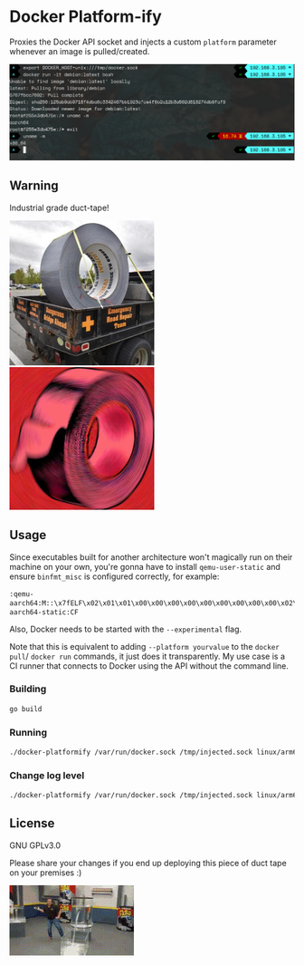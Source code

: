# Docker Platform-ify

Proxies the Docker API socket and injects a custom `platform` parameter
whenever an image is pulled/created.

![Screenshot](img/screenshot.png)

## Warning

Industrial grade duct-tape!

![duct tape](img/ducttape1.jpg) ![duct tape](img/ducttape2.jpg)


## Usage

Since executables built for another architecture won't magically run on their
machine on your own, you're gonna have to install `qemu-user-static` and
ensure `binfmt_misc` is configured correctly, for example:

```
:qemu-aarch64:M::\x7fELF\x02\x01\x01\x00\x00\x00\x00\x00\x00\x00\x00\x00\x02\x00\xb7:\xff\xff\xff\xff\xff\xff\xff\x00\xff\xff\xff\xff\xff\xff\xff\xff\xfe\xff\xff:/usr/bin/qemu-aarch64-static:CF
```

Also, Docker needs to be started with the `--experimental` flag.

Note that this is equivalent to adding `--platform yourvalue` to the `docker pull`/
`docker run` commands, it just does it transparently. My use case is a CI runner
that connects to Docker using the API without the command line.

### Building

```bash
go build
```

### Running

```bash
./docker-platformify /var/run/docker.sock /tmp/injected.sock linux/arm64
```

### Change log level
```bash
./docker-platformify /var/run/docker.sock /tmp/injected.sock linux/arm64 DEBUG
```

## License

GNU GPLv3.0

Please share your changes if you end up deploying this piece of duct tape on
your premises :)

![gif](img/ducttape3.gif)

